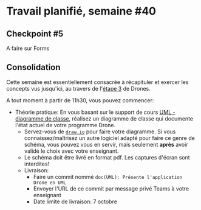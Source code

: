 # Travail planifié, semaine #40

## Checkpoint #5

A faire sur Forms

## Consolidation

Cette semaine est essentiellement consacrée à récapituler et exercer les concepts vus jusqu'ici, au travers de l'[étape 3](../exos/Drones/etape03.md) de Drones.

A tout moment à partir de 11h30, vous pouvez commencer:

- Théorie pratique: En vous basant sur le support de cours [UML - diagramme de classe](../supports/UML%20-%20Diagramme%20de%20Classe.pdf), réalisez un diagramme de classe qui documente l'état actuel de votre programme Drone.
  - Servez-vous de [`draw.io`](https://www.drawio.com/) pour faire votre diagramme. Si vous connaissez/maîtrisez un autre logiciel adapté pour faire ce genre de schéma, vous pouvez vous en servir, mais seulement **après** avoir validé le choix avec votre enseignant.
  - Le schéma doit être livré en format pdf. Les captures d'écran sont interdites!
  - Livraison:
    - Faire un commit nommé `doc(UML): Présente l'application Drone en UML`
    - Envoyer l'URL de ce commit par message privé Teams à votre enseignant
    - Date limite de livraison: 7 octobre
